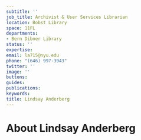 ```yaml
---
subtitle: ''
job_title: Archivist & User Services Librarian
location: Bobst Library
space: 11FL
departments:
- Bern Dibner Library
status: ''
expertise: 
email: la715@nyu.edu
phone: "(646) 997-3943"
twitter: ''
image: ''
buttons: 
guides: 
publications: 
keywords: 
title: Lindsay Anderberg
---
```


# About Lindsay Anderberg